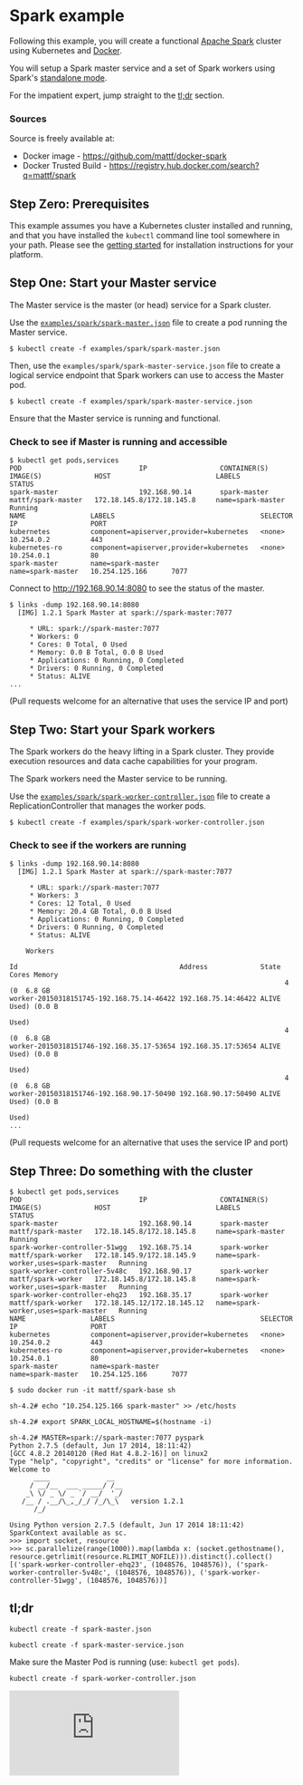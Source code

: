 # Spark example

Following this example, you will create a functional [Apache
Spark](http://spark.apache.org/) cluster using Kubernetes and
[Docker](http://docker.io).

You will setup a Spark master service and a set of
Spark workers using Spark's [standalone mode](http://spark.apache.org/docs/latest/spark-standalone.html).

For the impatient expert, jump straight to the [tl;dr](#tldr)
section.

### Sources

Source is freely available at:
* Docker image - https://github.com/mattf/docker-spark
* Docker Trusted Build - https://registry.hub.docker.com/search?q=mattf/spark

## Step Zero: Prerequisites

This example assumes you have a Kubernetes cluster installed and
running, and that you have installed the ```kubectl``` command line
tool somewhere in your path. Please see the [getting
started](../../docs/getting-started-guides) for installation
instructions for your platform.

## Step One: Start your Master service

The Master service is the master (or head) service for a Spark
cluster.

Use the [`examples/spark/spark-master.json`](spark-master.json) file to create a pod running
the Master service.

```shell
$ kubectl create -f examples/spark/spark-master.json
```

Then, use the `examples/spark/spark-master-service.json` file to
create a logical service endpoint that Spark workers can use to access
the Master pod.

```shell
$ kubectl create -f examples/spark/spark-master-service.json
```

Ensure that the Master service is running and functional.

### Check to see if Master is running and accessible

```shell
$ kubectl get pods,services
POD                             IP                  CONTAINER(S)        IMAGE(S)             HOST                          LABELS                                STATUS
spark-master                    192.168.90.14       spark-master        mattf/spark-master   172.18.145.8/172.18.145.8     name=spark-master                     Running
NAME                LABELS                                    SELECTOR            IP                  PORT
kubernetes          component=apiserver,provider=kubernetes   <none>              10.254.0.2          443
kubernetes-ro       component=apiserver,provider=kubernetes   <none>              10.254.0.1          80
spark-master        name=spark-master                         name=spark-master   10.254.125.166      7077
```

Connect to http://192.168.90.14:8080 to see the status of the master.

```shell
$ links -dump 192.168.90.14:8080
  [IMG] 1.2.1 Spark Master at spark://spark-master:7077

     * URL: spark://spark-master:7077
     * Workers: 0
     * Cores: 0 Total, 0 Used
     * Memory: 0.0 B Total, 0.0 B Used
     * Applications: 0 Running, 0 Completed
     * Drivers: 0 Running, 0 Completed
     * Status: ALIVE
...
```

(Pull requests welcome for an alternative that uses the service IP and
port)

## Step Two: Start your Spark workers

The Spark workers do the heavy lifting in a Spark cluster. They
provide execution resources and data cache capabilities for your
program.

The Spark workers need the Master service to be running.

Use the [`examples/spark/spark-worker-controller.json`](spark-worker-controller.json) file to create a
ReplicationController that manages the worker pods.

```shell
$ kubectl create -f examples/spark/spark-worker-controller.json
```

### Check to see if the workers are running

```shell
$ links -dump 192.168.90.14:8080
  [IMG] 1.2.1 Spark Master at spark://spark-master:7077

     * URL: spark://spark-master:7077
     * Workers: 3
     * Cores: 12 Total, 0 Used
     * Memory: 20.4 GB Total, 0.0 B Used
     * Applications: 0 Running, 0 Completed
     * Drivers: 0 Running, 0 Completed
     * Status: ALIVE

    Workers

Id                                        Address             State Cores Memory
                                                                    4 (0  6.8 GB
worker-20150318151745-192.168.75.14-46422 192.168.75.14:46422 ALIVE Used) (0.0 B
                                                                          Used)
                                                                    4 (0  6.8 GB
worker-20150318151746-192.168.35.17-53654 192.168.35.17:53654 ALIVE Used) (0.0 B
                                                                          Used)
                                                                    4 (0  6.8 GB
worker-20150318151746-192.168.90.17-50490 192.168.90.17:50490 ALIVE Used) (0.0 B
                                                                          Used)
...
```

(Pull requests welcome for an alternative that uses the service IP and
port)

## Step Three: Do something with the cluster

```shell
$ kubectl get pods,services
POD                             IP                  CONTAINER(S)        IMAGE(S)             HOST                          LABELS                                STATUS
spark-master                    192.168.90.14       spark-master        mattf/spark-master   172.18.145.8/172.18.145.8     name=spark-master                     Running
spark-worker-controller-51wgg   192.168.75.14       spark-worker        mattf/spark-worker   172.18.145.9/172.18.145.9     name=spark-worker,uses=spark-master   Running
spark-worker-controller-5v48c   192.168.90.17       spark-worker        mattf/spark-worker   172.18.145.8/172.18.145.8     name=spark-worker,uses=spark-master   Running
spark-worker-controller-ehq23   192.168.35.17       spark-worker        mattf/spark-worker   172.18.145.12/172.18.145.12   name=spark-worker,uses=spark-master   Running
NAME                LABELS                                    SELECTOR            IP                  PORT
kubernetes          component=apiserver,provider=kubernetes   <none>              10.254.0.2          443
kubernetes-ro       component=apiserver,provider=kubernetes   <none>              10.254.0.1          80
spark-master        name=spark-master                         name=spark-master   10.254.125.166      7077

$ sudo docker run -it mattf/spark-base sh

sh-4.2# echo "10.254.125.166 spark-master" >> /etc/hosts

sh-4.2# export SPARK_LOCAL_HOSTNAME=$(hostname -i)

sh-4.2# MASTER=spark://spark-master:7077 pyspark
Python 2.7.5 (default, Jun 17 2014, 18:11:42)
[GCC 4.8.2 20140120 (Red Hat 4.8.2-16)] on linux2
Type "help", "copyright", "credits" or "license" for more information.
Welcome to
      ____              __
     / __/__  ___ _____/ /__
    _\ \/ _ \/ _ `/ __/  '_/
   /__ / .__/\_,_/_/ /_/\_\   version 1.2.1
      /_/

Using Python version 2.7.5 (default, Jun 17 2014 18:11:42)
SparkContext available as sc.
>>> import socket, resource
>>> sc.parallelize(range(1000)).map(lambda x: (socket.gethostname(), resource.getrlimit(resource.RLIMIT_NOFILE))).distinct().collect()
[('spark-worker-controller-ehq23', (1048576, 1048576)), ('spark-worker-controller-5v48c', (1048576, 1048576)), ('spark-worker-controller-51wgg', (1048576, 1048576))]
```

## tl;dr

```kubectl create -f spark-master.json```

```kubectl create -f spark-master-service.json```

Make sure the Master Pod is running (use: ```kubectl get pods```).

```kubectl create -f spark-worker-controller.json```


[![Analytics](https://kubernetes-site.appspot.com/UA-36037335-10/GitHub/examples/spark/README.md?pixel)]()
